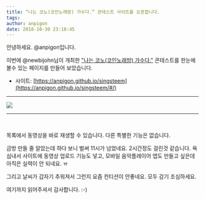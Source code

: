 ```yaml
---
title: “나는 코노(코인노래방) 가수다.” 콘테스트 사이트를 오픈합니다.
tags:
author: anpigon
date: 2018-10-30 23:18:45
---
```


안녕하세요. @anpigon입니다.

이번에 @newbijohn님이 개최한 ["나는 코노(코인노래방) 가수다."](https://steemit.com/busy/@newbijohn/singsteem-contest-21) 콘테스트를 한눈에 볼수 있는 페이지를 만들어 보았습니다.

* 사이트: [https://anpigon.github.io/singsteem](https://anpigon.github.io/singsteem/#/)

***

![](https://files.steempeak.com/file/steempeak/anpigon/Vow8veO4-E18489E185B3E1848FE185B3E18485E185B5E186ABE18489E185A3E186BA202018-10-302022.56.51.png)

***

<br>

목록에서 동영상을 바로 재생할 수 있습니다. 다른 특별한 기능은 없습니다. 

금방 만들 줄 알았는데 하다 보니 벌써 11시가 넘었네요. 2시간정도 걸린것 같습니다. 욕심내서 사이트에 동영상 업로드 기능도 넣고, 모바일 음악플레이어 앱도 만들고 싶은데 아직은 실력이 안 되네요. ㅠ

그리고 날씨가 갑자기 추워져서 그런지 요즘 컨티션이 안좋네요.
모두 감기 조심하세요.

여기까지 읽어주셔서 감사합니다. :-)
